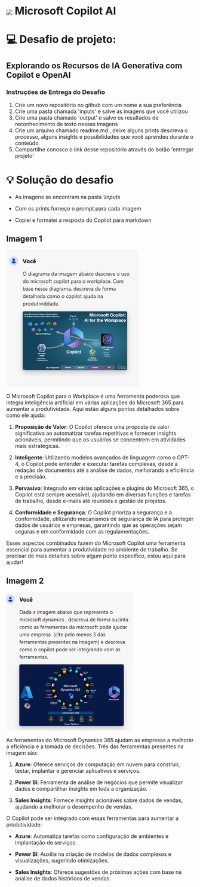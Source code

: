 <h1>
    <a href="https://www.dio.me/">
     <img align="center" width="40px" src="https://hermes.digitalinnovation.one/assets/diome/logo-minimized.png"></a>
    <span> Microsoft Copilot AI
</span>
</h1>


# :computer: Desafio de projeto: 

## Explorando os Recursos de IA Generativa com Copilot e OpenAI

### Instruções de Entrega do Desafio

1. Crie um novo repositório no github com um nome a sua preferência
2. Crie uma pasta chamada 'inputs' e salve as imagens que você utilizou
3. Crie uma pasta chamado 'output' e salve os resultados de reconhecimento de texto nessas imagens
4. Crie um arquivo chamado readme.md , deixe alguns prints descreva o processo, alguns insights e possibilidades que você aprendeu durante o conteúdo.
5. Compartilhe conosco o link desse repositório através do botão 'entregar projeto'

# :bulb: Solução do desafio

* As imagens se encontram na pasta *\inputs* 

* Com os prints forneço o prompt para cada imagem

* Copiei e formatei a resposta do Copilot para markdown

## Imagem 1

<img src="prompt1.png">

O Microsoft Copilot para o Workplace é uma ferramenta poderosa que integra inteligência artificial em várias aplicações do Microsoft 365 para aumentar a produtividade. Aqui estão alguns pontos detalhados sobre como ele ajuda:

1. **Proposição de Valor**: O Copilot oferece uma proposta de valor significativa ao automatizar tarefas repetitivas e fornecer insights acionáveis, permitindo que os usuários se concentrem em atividades mais estratégicas.

2. **Inteligente**: Utilizando modelos avançados de linguagem como o GPT-4, o Copilot pode entender e executar tarefas complexas, desde a redação de documentos até a análise de dados, melhorando a eficiência e a precisão.

3. **Pervasivo**: Integrado em várias aplicações e plugins do Microsoft 365, o Copilot está sempre acessível, ajudando em diversas funções e tarefas de trabalho, desde e-mails até reuniões e gestão de projetos.

4. **Conformidade e Segurança**: O Copilot prioriza a segurança e a conformidade, utilizando mecanismos de segurança de IA para proteger dados de usuários e empresas, garantindo que as operações sejam seguras e em conformidade com as regulamentações.

Esses aspectos combinados fazem do Microsoft Copilot uma ferramenta essencial para aumentar a produtividade no ambiente de trabalho. Se precisar de mais detalhes sobre algum ponto específico, estou aqui para ajudar!

## Imagem 2

<img src="prompt2.png">

As ferramentas do Microsoft Dynamics 365 ajudam as empresas a melhorar a eficiência e a tomada de decisões. Três das ferramentas presentes na imagem são:

1. **Azure**: Oferece serviços de computação em nuvem para construir, testar, implantar e gerenciar aplicativos e serviços.

2. **Power BI**: Ferramenta de análise de negócios que permite visualizar dados e compartilhar insights em toda a organização.

3. **Sales Insights**: Fornece insights acionáveis sobre dados de vendas, ajudando a melhorar o desempenho de vendas.

O Copilot pode ser integrado com essas ferramentas para aumentar a produtividade:

* **Azure**: Automatiza tarefas como configuração de ambientes e implantação de serviços.

* **Power BI**: Auxilia na criação de modelos de dados complexos e visualizações, sugerindo otimizações.

* **Sales Insights**: Oferece sugestões de próximas ações com base na análise de dados históricos de vendas.